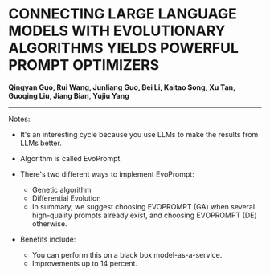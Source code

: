 # CONNECTING LARGE LANGUAGE MODELS WITH EVOLUTIONARY ALGORITHMS YIELDS POWERFUL PROMPT OPTIMIZERS
**Qingyan Guo, Rui Wang, Junliang Guo, Bei Li, Kaitao Song, Xu Tan, Guoqing Liu, Jiang Bian, Yujiu Yang**
****************************************************************************************************

Notes:
- It's an interesting cycle because you use LLMs to make the results from LLMs better.
- Algorithm is called EvoPrompt
- There's two different ways to implement EvoPrompt:
  - Genetic algorithm
  - Differential Evolution
  - In summary, we suggest choosing EVOPROMPT (GA) when several high-quality prompts already exist, and choosing EVOPROMPT (DE) otherwise.
    
- Benefits include:
  - You can perform this on a black box model-as-a-service.
  - Improvements up to 14 percent.
